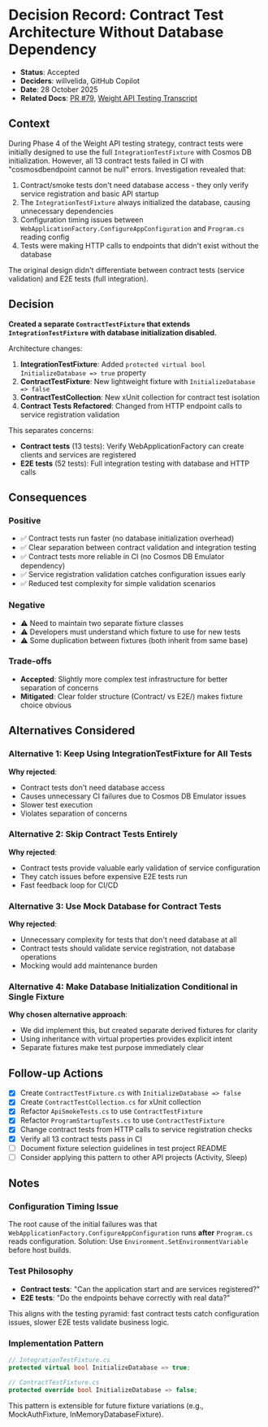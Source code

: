 # Decision Record: Contract Test Architecture Without Database Dependency

- **Status**: Accepted
- **Deciders**: willvelida, GitHub Copilot
- **Date**: 28 October 2025
- **Related Docs**: [PR #79](https://github.com/willvelida/biotrackr/pull/79), [Weight API Testing Transcript](../github-copilot-transcripts/2025-10-28-weight-api-tests.md)

## Context

During Phase 4 of the Weight API testing strategy, contract tests were initially designed to use the full `IntegrationTestFixture` with Cosmos DB initialization. However, all 13 contract tests failed in CI with "cosmosdbendpoint cannot be null" errors. Investigation revealed that:

1. Contract/smoke tests don't need database access - they only verify service registration and basic API startup
2. The `IntegrationTestFixture` always initialized the database, causing unnecessary dependencies
3. Configuration timing issues between `WebApplicationFactory.ConfigureAppConfiguration` and `Program.cs` reading config
4. Tests were making HTTP calls to endpoints that didn't exist without the database

The original design didn't differentiate between contract tests (service validation) and E2E tests (full integration).

## Decision

**Created a separate `ContractTestFixture` that extends `IntegrationTestFixture` with database initialization disabled.**

Architecture changes:
1. **IntegrationTestFixture**: Added `protected virtual bool InitializeDatabase => true` property
2. **ContractTestFixture**: New lightweight fixture with `InitializeDatabase => false`
3. **ContractTestCollection**: New xUnit collection for contract test isolation
4. **Contract Tests Refactored**: Changed from HTTP endpoint calls to service registration validation

This separates concerns:
- **Contract tests** (13 tests): Verify WebApplicationFactory can create clients and services are registered
- **E2E tests** (52 tests): Full integration testing with database and HTTP calls

## Consequences

### Positive
- ✅ Contract tests run faster (no database initialization overhead)
- ✅ Clear separation between contract validation and integration testing
- ✅ Contract tests more reliable in CI (no Cosmos DB Emulator dependency)
- ✅ Service registration validation catches configuration issues early
- ✅ Reduced test complexity for simple validation scenarios

### Negative
- ⚠️ Need to maintain two separate fixture classes
- ⚠️ Developers must understand which fixture to use for new tests
- ⚠️ Some duplication between fixtures (both inherit from same base)

### Trade-offs
- **Accepted**: Slightly more complex test infrastructure for better separation of concerns
- **Mitigated**: Clear folder structure (Contract/ vs E2E/) makes fixture choice obvious

## Alternatives Considered

### Alternative 1: Keep Using IntegrationTestFixture for All Tests
**Why rejected**: 
- Contract tests don't need database access
- Causes unnecessary CI failures due to Cosmos DB Emulator issues
- Slower test execution
- Violates separation of concerns

### Alternative 2: Skip Contract Tests Entirely
**Why rejected**:
- Contract tests provide valuable early validation of service configuration
- They catch issues before expensive E2E tests run
- Fast feedback loop for CI/CD

### Alternative 3: Use Mock Database for Contract Tests
**Why rejected**:
- Unnecessary complexity for tests that don't need database at all
- Contract tests should validate service registration, not database operations
- Mocking would add maintenance burden

### Alternative 4: Make Database Initialization Conditional in Single Fixture
**Why chosen alternative approach**:
- We did implement this, but created separate derived fixtures for clarity
- Using inheritance with virtual properties provides explicit intent
- Separate fixtures make test purpose immediately clear

## Follow-up Actions

- [x] Create `ContractTestFixture.cs` with `InitializeDatabase => false`
- [x] Create `ContractTestCollection.cs` for xUnit collection
- [x] Refactor `ApiSmokeTests.cs` to use `ContractTestFixture`
- [x] Refactor `ProgramStartupTests.cs` to use `ContractTestFixture`
- [x] Change contract tests from HTTP calls to service registration checks
- [x] Verify all 13 contract tests pass in CI
- [ ] Document fixture selection guidelines in test project README
- [ ] Consider applying this pattern to other API projects (Activity, Sleep)

## Notes

### Configuration Timing Issue
The root cause of the initial failures was that `WebApplicationFactory.ConfigureAppConfiguration` runs **after** `Program.cs` reads configuration. Solution: Use `Environment.SetEnvironmentVariable` before host builds.

### Test Philosophy
- **Contract tests**: "Can the application start and are services registered?"
- **E2E tests**: "Do the endpoints behave correctly with real data?"

This aligns with the testing pyramid: fast contract tests catch configuration issues, slower E2E tests validate business logic.

### Implementation Pattern
```csharp
// IntegrationTestFixture.cs
protected virtual bool InitializeDatabase => true;

// ContractTestFixture.cs
protected override bool InitializeDatabase => false;
```

This pattern is extensible for future fixture variations (e.g., MockAuthFixture, InMemoryDatabaseFixture).
